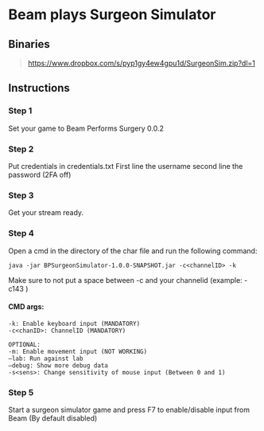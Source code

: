 # Beam plays Surgeon Simulator

## Binaries

> https://www.dropbox.com/s/pyp1gy4ew4gpu1d/SurgeonSim.zip?dl=1

## Instructions

### Step 1
Set your game to Beam Performs Surgery 0.0.2

### Step 2
Put credentials in credentials.txt
First line the username
second line the password
(2FA off)

### Step 3
Get your stream ready.

### Step 4
Open a cmd in the directory of the char file and run the following command:

`java -jar BPSurgeonSimulator-1.0.0-SNAPSHOT.jar -c<channelID> -k`

Make sure to not put a space between -c and your channelid (example: -c143 )

#### CMD args:
```
-k: Enable keyboard input (MANDATORY)
-c<chanID>: ChannelID (MANDATORY)

OPTIONAL:
-m: Enable movement input (NOT WORKING)
—lab: Run against lab
—debug: Show more debug data
-s<sens>: Change sensitivity of mouse input (Between 0 and 1)
```

### Step 5
Start a surgeon simulator game and press F7 to enable/disable input from Beam
(By default disabled)

